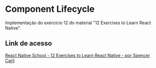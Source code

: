 # Component Lifecycle

Implementação do exercício 12 do material "12 Exercises to Learn React Native".

## Link de acesso

[React Native School - 12 Exercises to Learn React Native - por Spencer Carli](https://www.reactnativeschool.com/12-exercises-to-learn-react-native)
